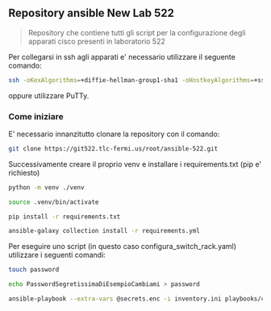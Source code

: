 ## Repository ansible New Lab 522

> Repository che contiene tutti gli script per la configurazione degli apparati cisco presenti in laboratorio 522


Per collegarsi in ssh agli apparati e' necessario utilizzare il seguente comando:

```bash
ssh -oKexAlgorithms=+diffie-hellman-group1-sha1 -oHostkeyAlgorithms=+ssh-rsa -oCiphers=+aes256-cbc root@172.16.0.xx
```

oppure utilizzare PuTTy.

### Come iniziare

E' necessario innanzitutto clonare la repository con il comando:

```bash
git clone https://git522.tlc-fermi.us/root/ansible-522.git
```

Successivamente creare il proprio venv e installare i requirements.txt (pip e' richiesto)

```bash
python -m venv ./venv

source .venv/bin/activate

pip install -r requirements.txt

ansible-galaxy collection install -r requirements.yml
```

Per eseguire uno script (in questo caso configura_switch_rack.yaml) utilizzare i seguenti comandi:

```bash
touch password

echo PasswordSegretissimaDiEsempioCambiami > password

ansible-playbook --extra-vars @secrets.enc -i inventory.ini playbooks/configura_switch_rack.yaml --vault-password-file password
```
